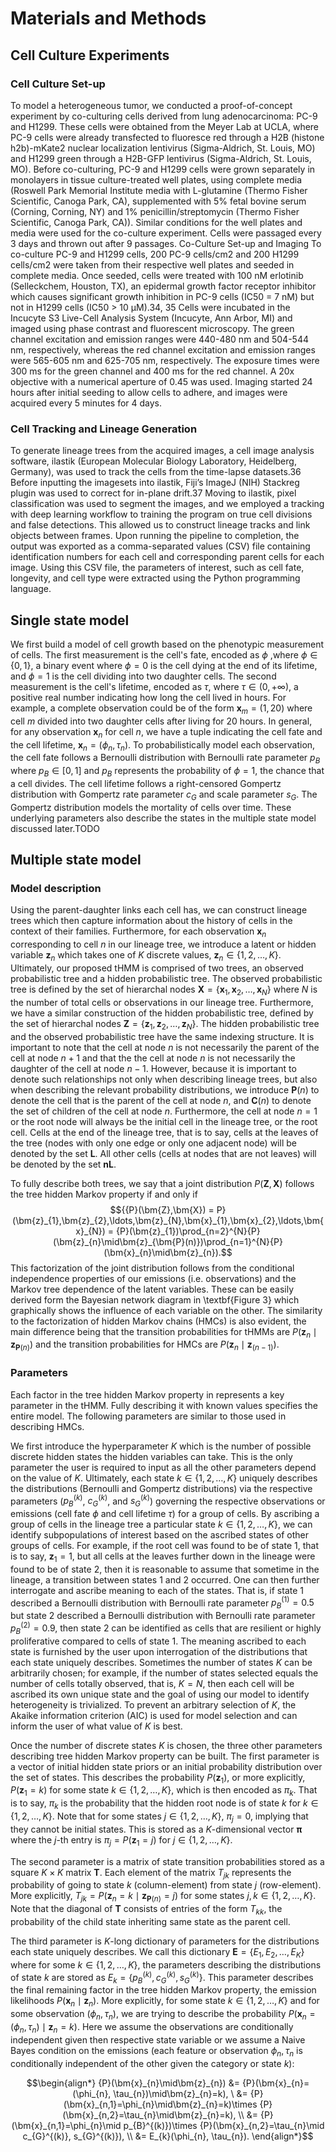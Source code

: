 # Materials and Methods

## Cell Culture Experiments

### Cell Culture Set-up

To model a heterogeneous tumor, we conducted a proof-of-concept experiment by co-culturing cells derived from lung adenocarcinoma: PC-9 and H1299. These cells were obtained from the Meyer Lab at UCLA, where PC-9 cells were already transfected to fluoresce red through a H2B (histone h2b)-mKate2 nuclear localization lentivirus (Sigma-Aldrich, St. Louis, MO) and H1299 green through a H2B-GFP lentivirus (Sigma-Aldrich, St. Louis, MO). Before co-culturing, PC-9 and H1299 cells were grown separately in monolayers in tissue culture-treated well plates, using complete media (Roswell Park Memorial Institute media with L-glutamine (Thermo Fisher Scientific, Canoga Park, CA), supplemented with 5% fetal bovine serum (Corning, Corning, NY) and 1% penicillin/streptomycin (Thermo Fisher Scientific, Canoga Park, CA)). Similar conditions for the well plates and media were used for the co-culture experiment. Cells were passaged every 3 days and thrown out after 9 passages. Co-Culture Set-up and Imaging To co-culture PC-9 and H1299 cells, 200 PC-9 cells/cm2 and 200 H1299 cells/cm2 were taken from their respective well plates and seeded in complete media. Once seeded, cells were treated with 100 nM erlotinib (Selleckchem, Houston, TX), an epidermal growth factor receptor inhibitor which causes significant growth inhibition in PC-9 cells (IC50 = 7 nM) but not in H1299 cells (IC50 > 10 μM).34, 35 Cells were incubated in the Incucyte S3 Live-Cell Analysis System (Incucyte, Ann Arbor, MI) and imaged using phase contrast and fluorescent microscopy. The green channel excitation and emission ranges were 440-480 nm and 504-544 nm, respectively, whereas the red channel excitation and emission ranges were 565-605 nm and 625-705 nm, respectively. The exposure times were 300 ms for the green channel and 400 ms for the red channel. A 20x objective with a numerical aperture of 0.45 was used. Imaging started 24 hours after initial seeding to allow cells to adhere, and images were acquired every 5 minutes for 4 days.

### Cell Tracking and Lineage Generation

To generate lineage trees from the acquired images, a cell image analysis software, ilastik (European Molecular Biology Laboratory, Heidelberg, Germany), was used to track the cells from the time-lapse datasets.36 Before inputting the imagesets into ilastik, Fiji’s ImageJ (NIH) Stackreg plugin was used to correct for in-plane drift.37 Moving to ilastik, pixel classification was used to segment the images, and we employed a tracking with deep learning workflow to training the program on true cell divisions and false detections. This allowed us to construct lineage tracks and link objects between frames. Upon running the pipeline to completion, the output was exported as a comma-separated values (CSV) file containing identification numbers for each cell and corresponding parent cells for each image. Using this CSV file, the parameters of interest, such as cell fate, longevity, and cell type were extracted using the Python programming language.

## Single state model

We first build a model of cell growth based on the phenotypic measurement of cells. The first measurement is the cell's fate, encoded as $\phi$ ,where $\phi\in\{0,1\}$, a binary event where $\phi=0$ is the cell dying at the end of its lifetime, and $\phi=1$ is the cell dividing into two daughter cells. The second measurement is the cell's lifetime, encoded as $\tau$, where $\tau\in (0, +\infty)$, a positive real number indicating how long the cell lived in hours. For example, a complete observation could be of the form $\bm{x}_{m} = (1, 20)$ where cell $m$ divided into two daughter cells after living for 20 hours. In general, for any observation $\bm{x}_{n}$ for cell $n$, we have a tuple indicating the cell fate and the cell lifetime, $\bm{x}_{n}=(\phi_{n}, \tau_{n})$. To probabilistically model each observation, the cell fate follows a Bernoulli distribution with Bernoulli rate parameter $p_{B}$ where $p_{B}\in[0,1]$ and $p_{B}$ represents the probability of $\phi=1$, the chance that a cell divides. The cell lifetime follows a right-censored Gompertz distribution with Gompertz rate parameter $c_{G}$ and scale parameter $s_{G}$. The Gompertz distribution models the mortality of cells over time. These underlying parameters also describe the states in the multiple state model discussed later.TODO
 
## Multiple state model

### Model description
 
Using the parent-daughter links each cell has, we can construct lineage trees which then capture information about the history of cells in the context of their families. Furthermore, for each observation $\bm{x}_{n}$ corresponding to cell $n$ in our lineage tree, we introduce a latent or hidden variable $\bm{z}_{n}$ which takes one of $K$ discrete values, $\bm{z}_{n}\in\{1,2,\ldots,K\}$. Ultimately, our proposed tHMM is comprised of two trees, an observed probabilistic tree and a hidden probabilistic tree. The observed probabilistic tree is defined by the set of hierarchal nodes $\bm{X}=\left\lbrace\bm{x}_{1},\bm{x}_{2},\ldots,\bm{x}_{N}\right\rbrace$ where $N$ is the number of total cells or observations in our lineage tree. Furthermore, we have a similar construction of the hidden probabilistic tree, defined by the set of hierarchal nodes $\bm{Z}=\left\lbrace\bm{z}_{1},\bm{z}_{2},\ldots,\bm{z}_{N}\right\rbrace$. The hidden probabilistic tree and the observed probabilistic tree have the same indexing structure. It is important to note that the cell at node $n$ is not necessarily the parent of the cell at node $n+1$ and that the the cell at node $n$ is not necessarily the daughter of the cell at node $n-1$. However, because it is important to denote such relationships not only when describing lineage trees, but also when describing the relevant probability distributions, we introduce $\bm{P}(n)$ to denote the cell that is the parent of the cell at node $n$, and $\bm{C}(n)$ to denote the set of children of the cell at node $n$. Furthermore, the cell at node $n=1$ or the root node will always be the initial cell in the lineage tree, or the root cell. Cells at the end of the lineage tree, that is to say, cells at the leaves of the tree (nodes with only one edge or only one adjacent node) will be denoted by the set $\bm{L}$. All other cells (cells at nodes that are not leaves) will be denoted by the set $\bm{nL}$.
 
To fully describe both trees, we say that a joint distribution ${P}(\bm{Z},\bm{X})$ follows the tree hidden Markov property if and only if $${{P}(\bm{Z},\bm{X}) = P}(\bm{z}_{1},\bm{z}_{2},\ldots,\bm{z}_{N},\bm{x}_{1},\bm{x}_{2},\ldots,\bm{x}_{N}) = {P}(\bm{z}_{1})\prod_{n=2}^{N}{P}(\bm{z}_{n}\mid\bm{z}_{\bm{P}(n)})\prod_{n=1}^{N}{P}(\bm{x}_{n}\mid\bm{z}_{n}).$$ This factorization of the joint distribution follows from the conditional independence properties of our emissions (i.e. observations) and the Markov tree dependence of the latent variables. These can be easily derived form the Bayesian network diagram in \textbf{Figure 3} which graphically shows the influence of each variable on the other. The similarity to the factorization of hidden Markov chains (HMCs) is also evident, the main difference being that the transition probabilities for tHMMs are ${P}(\bm{z}_{n}\mid\bm{z}_{\bm{P}(n)})$ and the transition probabilities for HMCs are ${P}(\bm{z}_{n}\mid\bm{z}_{(n-1)})$.

### Parameters

Each factor in the tree hidden Markov property in represents a key parameter in the tHMM. Fully describing it with known values specifies the entire model. The following parameters are similar to those used in describing HMCs.

We first introduce the hyperparameter $K$ which is the number of possible discrete hidden states the hidden variables can take. This is the only parameter the user is required to input as all the other parameters depend on the value of $K$. Ultimately, each state $k\in\{1,2,\ldots,K\}$ uniquely describes the distributions (Bernoulli and Gompertz distributions) via the respective parameters ($p_{B}^{(k)}$, $c_{G}^{(k)}$, and $s_{G}^{(k)}$) governing the respective observations or emissions (cell fate $\phi$ and cell lifetime $\tau$) for a group of cells. By ascribing a group of cells in the lineage tree a particular state $k\in\{1,2,\ldots,K\}$, we can identify subpopulations of interest based on the ascribed states of other groups of cells. For example, if the root cell was found to be of state $1$, that is to say, $\bm{z}_{1}=1$, but all cells at the leaves further down in the lineage were found to be of state $2$, then it is reasonable to assume that sometime in the lineage, a transition between states $1$ and $2$ occurred. One can then further interrogate and ascribe meaning to each of the states. That is, if state $1$ described a Bernoulli distribution with Bernoulli rate parameter $p_{B}^{(1)}=0.5$ but state $2$ described a Bernoulli distribution with Bernoulli rate parameter $p_{B}^{(2)}=0.9$, then state $2$ can be identified as cells that are resilient or highly proliferative compared to cells of state $1$. The meaning ascribed to each state is furnished by the user upon interrogation of the distributions that each state uniquely describes. Sometimes the number of states $K$ can be arbitrarily chosen; for example, if the number of states selected equals the number of cells totally observed, that is, $K=N$, then each cell will be ascribed its own unique state and the goal of using our model to identify heterogeneity is trivialized. To prevent an arbitrary selection of $K$, the Akaike information criterion (AIC) is used for model selection and can inform the user of what value of $K$ is best.
    
Once the number of discrete states $K$ is chosen, the three other parameters describing tree hidden Markov property can be built. The first parameter is a vector of initial hidden state priors or an initial probability distribution over the set of states. This describes the probability $P(\bm{z}_{1})$, or more explicitly, $P(\bm{z}_{1}=k)$ for some state $k\in\{1,2,\ldots,K\}$, which is then encoded as $\pi_{k}$. That is to say, $\pi_{k}$ is the probability that the hidden root node is of state $k$ for $k\in\{1,2,\ldots,K\}$. Note that for some states $j\in\{1,2,\ldots,K\}$, $\pi_{j}=0$, implying that they cannot be initial states. This is stored as a $K$-dimensional vector $\bm{\pi}$ where the $j$-th entry is $\pi_{j}=P(\bm{z}_{1}=j)$ for $j\in\{1,2,\ldots,K\}$.
    
The second parameter is a matrix of state transition probabilities stored as a square $K\times K$ matrix $\bm{T}$. Each element of the matrix $T_{jk}$ represents the probability of going to state $k$ (column-element) from state $j$ (row-element). More explicitly, $T_{jk} = {P}(\bm{z}_{n}=k\mid\bm{z}_{\bm{P}(n)}=j)$ for some states $j,k \in \{1,2,\ldots,K\}$. Note that the diagonal of $\bm{T}$ consists of entries of the form $T_{kk}$, the probability of the child state inheriting same state as the parent cell.
    
The third parameter is $K$-long dictionary of parameters for the distributions each state uniquely describes. We call this dictionary $\bm{E}=\{E_{1},E_{2},\ldots,E_{K}\}$ where for some $k\in\{1,2,\ldots,K\}$, the parameters describing the distributions of state $k$ are stored as $E_{k}=\{p_{B}^{(k)},c_{G}^{(k)},s_{G}^{(k)}\}$. This parameter describes the final remaining factor in the tree hidden Markov property, the emission likelihoods ${P}(\bm{x}_{n}\mid\bm{z}_{n})$. More explicitly, for some state $k\in\{1,2,\ldots,K\}$ and for some observation $(\phi_{n}, \tau_{n})$, we are trying to describe the probability ${P}(\bm{x}_{n}=(\phi_{n}, \tau_{n})\mid\bm{z}_{n}=k)$. Here we assume the observations are conditionally independent given then respective state variable or we assume a Naive Bayes condition on the emissions (each feature or observation $\phi_{n},\tau_{n}$ is conditionally independent of the other given the category or state $k$):
    
$$\begin{align*} {P}(\bm{x}_{n}\mid\bm{z}_{n}) &= {P}(\bm{x}_{n}=(\phi_{n}, \tau_{n})\mid\bm{z}_{n}=k), \ &=  {P}(\bm{x}_{n,1}=\phi_{n}\mid\bm{z}_{n}=k)\times {P}(\bm{x}_{n,2}=\tau_{n}\mid\bm{z}_{n}=k), \\ &= {P}(\bm{x}_{n,1}=\phi_{n}\mid p_{B}^{(k)})\times {P}(\bm{x}_{n,2}=\tau_{n}\mid c_{G}^{(k)}, s_{G}^{(k)}), \\ &= E_{k}(\phi_{n}, \tau_{n}). \end{align*}$$
